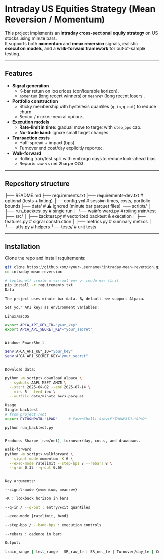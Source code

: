 # Intraday US Equities Strategy (Mean Reversion / Momentum)

This project implements an **intraday cross-sectional equity strategy** on US stocks using minute bars.  
It supports both **momentum** and **mean reversion** signals, realistic **execution models**, and a **walk-forward framework** for out-of-sample testing.



---

## Features

- **Signal generation**
  - K-bar return on log prices (configurable horizon).
  - `momentum` (long recent winners) or `meanrev` (long recent losers).
- **Portfolio construction**
  - Sticky membership with hysteresis quantiles (`q_in`, `q_out`) to reduce churn.
  - Sector / market-neutral options.
- **Execution models**
  - **Rate-limit in time**: gradual move to target with `step_bps` cap.
  - **No-trade band**: ignore small target changes.
- **Transaction costs**
  - Half-spread + impact (bps).
  - Turnover and cost/day explicitly reported.
- **Walk-forward**
  - Rolling train/test split with embargo days to reduce look-ahead bias.
  - Reports raw vs net Sharpe OOS.

---

## Repository structure

├── README.md
├── requirements.txt
├── requirements-dev.txt # optional (tests + linting)
├── config.yml # session times, costs, portfolio bounds
├── data/ # ⚠️ ignored (minute bar parquet files)
├── scripts/
│ ├── run_backtest.py # single run
│ └── walkforward.py # rolling train/test
├── src/
│ ├── backtest.py # vectorized backtest & execution
│ ├── features.py # signal construction
│ ├── metrics.py # summary metrics
│ └── utils.py # helpers
└── tests/ # unit tests

---

## Installation

Clone the repo and install requirements:

```bash
git clone https://github.com/<your-username>/intraday-mean-reversion.git
cd intraday-mean-reversion

# (optional) create a virtual env or conda env first
pip install -r requirements.txt
Data

The project uses minute bar data. By default, we support Alpaca.

Set your API keys as environment variables:

Linux/macOS

export APCA_API_KEY_ID="your_key"
export APCA_API_SECRET_KEY="your_secret"


Windows PowerShell

$env:APCA_API_KEY_ID="your_key"
$env:APCA_API_SECRET_KEY="your_secret"


Download data:

python -m scripts.download_alpaca \
  --symbols AAPL MSFT AMZN \
  --start 2025-06-02 --end 2025-07-14 \
  --mins 5 --feed iex \
  --outfile data/minute_bars.parquet

Usage
Single backtest
# from project root
export PYTHONPATH="$PWD"     # PowerShell: $env:PYTHONPATH="$PWD"

python run_backtest.py


Produces Sharpe (raw/net), turnover/day, costs, and drawdowns.

Walk-forward
python -m scripts.walkforward \
  --signal-mode momentum -K 6 \
  --exec-mode ratelimit --step-bps 8 --rebars 8 \
  --q-in 0.35 --q-out 0.60


Key arguments:

--signal-mode {momentum, meanrev}

-K : lookback horizon in bars

--q-in / --q-out : entry/exit quantiles

--exec-mode {ratelimit, band}

--step-bps / --band-bps : execution controls

--rebars : cadence in bars

Output:

train_range | test_range | SR_raw_te | SR_net_te | Turnover/day_te | Cost_bps/day_te